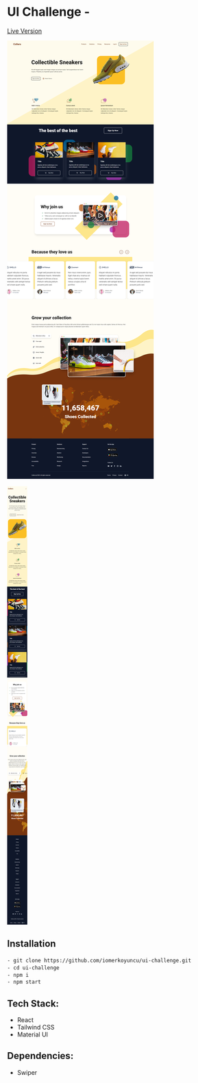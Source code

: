 # UI Challenge -

[Live Version](https://ui-challenge-iomerkoyuncu.netlify.app/)

![Screenshot](/src/assets/images/ss-1.png)

![Screenshot](/src/assets/images/ss-2.png)

## Installation

```bash
- git clone https://github.com/iomerkoyuncu/ui-challenge.git
- cd ui-challenge
- npm i
- npm start
```

## Tech Stack:

- React
- Tailwind CSS
- Material UI

## Dependencies:

- Swiper
